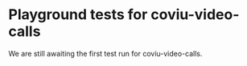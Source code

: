 # Playground tests for coviu-video-calls
We are still awaiting the first test run for coviu-video-calls.
